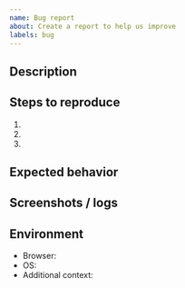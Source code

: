 ```yaml
---
name: Bug report
about: Create a report to help us improve
labels: bug
---
```


## Description

<!-- A clear and concise description of what the bug is. -->

## Steps to reproduce

<!-- Step-by-step instructions to reproduce the behavior. -->

1.
2.
3.

## Expected behavior

<!-- Describe what you expected to happen. -->

## Screenshots / logs

<!-- If applicable, add screenshots or logs to help explain your problem. -->

## Environment

- Browser:
- OS:
- Additional context:
